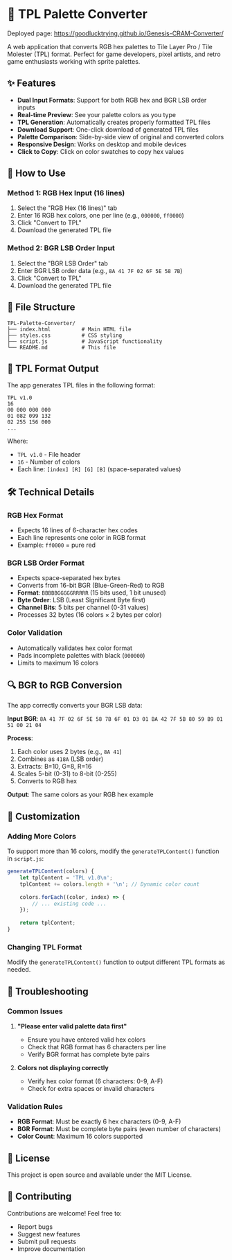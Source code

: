 # 🎨 TPL Palette Converter

Deployed page: https://goodlucktrying.github.io/Genesis-CRAM-Converter/

A web application that converts RGB hex palettes to Tile Layer Pro / Tile Molester (TPL) format. Perfect for game developers, pixel artists, and retro game enthusiasts working with sprite palettes.

## ✨ Features

- **Dual Input Formats**: Support for both RGB hex and BGR LSB order inputs
- **Real-time Preview**: See your palette colors as you type
- **TPL Generation**: Automatically creates properly formatted TPL files
- **Download Support**: One-click download of generated TPL files
- **Palette Comparison**: Side-by-side view of original and converted colors
- **Responsive Design**: Works on desktop and mobile devices
- **Click to Copy**: Click on color swatches to copy hex values

## 🚀 How to Use

### Method 1: RGB Hex Input (16 lines)
1. Select the "RGB Hex (16 lines)" tab
2. Enter 16 RGB hex colors, one per line (e.g., `000000`, `ff0000`)
3. Click "Convert to TPL"
4. Download the generated TPL file

### Method 2: BGR LSB Order Input
1. Select the "BGR LSB Order" tab
2. Enter BGR LSB order data (e.g., `8A 41 7F 02 6F 5E 58 7B`)
3. Click "Convert to TPL"
4. Download the generated TPL file

## 📁 File Structure

```
TPL-Palette-Converter/
├── index.html          # Main HTML file
├── styles.css          # CSS styling
├── script.js           # JavaScript functionality
└── README.md           # This file
```

## 🎯 TPL Format Output

The app generates TPL files in the following format:

```
TPL v1.0
16
00 000 000 000
01 082 099 132
02 255 156 000
...
```

Where:
- `TPL v1.0` - File header
- `16` - Number of colors
- Each line: `[index] [R] [G] [B]` (space-separated values)

## 🛠️ Technical Details

### RGB Hex Format
- Expects 16 lines of 6-character hex codes
- Each line represents one color in RGB format
- Example: `ff0000` = pure red

### BGR LSB Order Format
- Expects space-separated hex bytes
- Converts from 16-bit BGR (Blue-Green-Red) to RGB
- **Format**: `BBBBBGGGGGRRRRR` (15 bits used, 1 bit unused)
- **Byte Order**: LSB (Least Significant Byte first)
- **Channel Bits**: 5 bits per channel (0-31 values)
- Processes 32 bytes (16 colors × 2 bytes per color)

### Color Validation
- Automatically validates hex color format
- Pads incomplete palettes with black (`000000`)
- Limits to maximum 16 colors

## 🔍 BGR to RGB Conversion

The app correctly converts your BGR LSB data:

**Input BGR**: `8A 41 7F 02 6F 5E 58 7B 6F 01 D3 01 BA 42 7F 5B 80 59 B9 01 51 00 21 04`

**Process**:
1. Each color uses 2 bytes (e.g., `8A 41`)
2. Combines as `418A` (LSB order)
3. Extracts: B=10, G=8, R=16
4. Scales 5-bit (0-31) to 8-bit (0-255)
5. Converts to RGB hex

**Output**: The same colors as your RGB hex example

## 🔧 Customization

### Adding More Colors
To support more than 16 colors, modify the `generateTPLContent()` function in `script.js`:

```javascript
generateTPLContent(colors) {
    let tplContent = 'TPL v1.0\n';
    tplContent += colors.length + '\n'; // Dynamic color count
    
    colors.forEach((color, index) => {
        // ... existing code ...
    });
    
    return tplContent;
}
```

### Changing TPL Format
Modify the `generateTPLContent()` function to output different TPL formats as needed.

## 🚨 Troubleshooting

### Common Issues

1. **"Please enter valid palette data first"**
   - Ensure you have entered valid hex colors
   - Check that RGB format has 6 characters per line
   - Verify BGR format has complete byte pairs

2. **Colors not displaying correctly**
   - Verify hex color format (6 characters: 0-9, A-F)
   - Check for extra spaces or invalid characters

### Validation Rules

- **RGB Format**: Must be exactly 6 hex characters (0-9, A-F)
- **BGR Format**: Must be complete byte pairs (even number of characters)
- **Color Count**: Maximum 16 colors supported

## 📄 License

This project is open source and available under the MIT License.

## 🤝 Contributing

Contributions are welcome! Feel free to:
- Report bugs
- Suggest new features
- Submit pull requests
- Improve documentation
